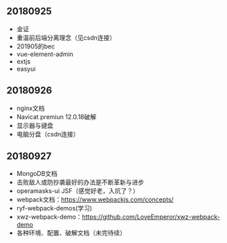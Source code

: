 ## 20180925

* 金证
* 重温前后端分离理念（见csdn连接）
* 201905的bec
* vue-element-admin
* extjs
* easyui

## 20180926
* nginx文档
* Navicat premiun 12.0.18破解
* 显示器与键盘
* 电脑分盘（csdn连接）

## 20180927
* MongoDB文档
* 击败敌人或防抄袭最好的办法是不断革新与进步
* operamasks-ui JSF（感觉好老，入坑了？）
* webpack文档：https://www.webpackjs.com/concepts/
* ryf-webpack-demos(学习)
* xwz-webpack-demo：https://github.com/LoveEmperor/xwz-webpack-demo
* 各种环境、配置、破解文档（未完待续）